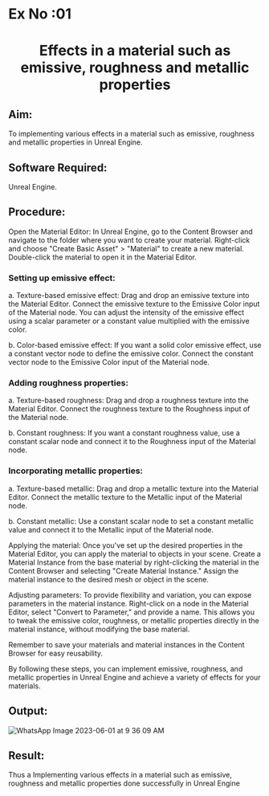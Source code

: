 # Ex No :01

# <p align="center">  Effects in a material such as emissive, roughness and metallic properties</p>

## Aim:
To implementing various effects in a material such as emissive, roughness and metallic properties in Unreal Engine.

## Software Required:
Unreal Engine.

## Procedure:
Open the Material Editor: In Unreal Engine, go to the Content Browser and navigate to the folder where you want to create your material. Right-click and choose "Create Basic Asset" > "Material" to create a new material. Double-click the material to open it in the Material Editor.

### Setting up emissive effect: 

a. Texture-based emissive effect: Drag and drop an emissive texture into the Material Editor. Connect the emissive texture to the Emissive Color input of the Material node. You can adjust the intensity of the emissive effect using a scalar parameter or a constant value multiplied with the emissive color.

b. Color-based emissive effect: If you want a solid color emissive effect, use a constant vector node to define the emissive color. Connect the constant vector node to the Emissive Color input of the Material node.

### Adding roughness properties: 

a. Texture-based roughness: Drag and drop a roughness texture into the Material Editor. Connect the roughness texture to the Roughness input of the Material node.

b. Constant roughness: If you want a constant roughness value, use a constant scalar node and connect it to the Roughness input of the Material node.

### Incorporating metallic properties: 

a. Texture-based metallic: Drag and drop a metallic texture into the Material Editor. Connect the metallic texture to the Metallic input of the Material node.

b. Constant metallic: Use a constant scalar node to set a constant metallic value and connect it to the Metallic input of the Material node.

Applying the material: Once you've set up the desired properties in the Material Editor, you can apply the material to objects in your scene. Create a Material Instance from the base material by right-clicking the material in the Content Browser and selecting "Create Material Instance." Assign the material instance to the desired mesh or object in the scene.

Adjusting parameters: To provide flexibility and variation, you can expose parameters in the material instance. Right-click on a node in the Material Editor, select "Convert to Parameter," and provide a name. This allows you to tweak the emissive color, roughness, or metallic properties directly in the material instance, without modifying the base material.

Remember to save your materials and material instances in the Content Browser for easy reusability.

By following these steps, you can implement emissive, roughness, and metallic properties in Unreal Engine and achieve a variety of effects for your materials.

## Output:
![WhatsApp Image 2023-06-01 at 9 36 09 AM](https://github.com/durga46/EX1.game-programming/assets/75235704/f463c951-c057-4019-9615-dc2342281bf2)


## Result:

Thus a Implementing various effects in a material such as emissive, roughness and metallic properties done successfully in Unreal Engine





